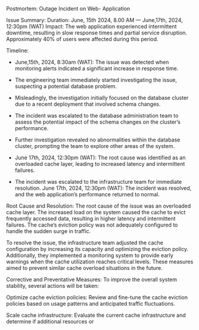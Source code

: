   Postmortem: Outage Incident on Web-  Application


 Issue Summary: Duration: June, 15th 2024, 8.00 AM — June,17th, 2024, 12:30pm (WAT) 
Impact: The web application experienced intermittent downtime, 
resulting in slow response times and partial service disruption. 
Approximately 40% of users were affected during this period.


Timeline:
- June,15th, 2024, 8:30am (WAT): The issue was detected 
when monitoring alerts indicated a significant increase in response time.

- The engineering team immediately started investigating the issue, 
suspecting a potential database problem.


- Misleadingly, the investigation initially focused on the database 
cluster due to a recent deployment that involved schema changes.


- The incident was escalated to the database administration team to assess the potential 
impact of the schema changes on the cluster’s performance.


- Further investigation revealed no abnormalities within the database cluster, 
prompting the team to explore other areas of the system.


- June 17th, 2024, 12:30pm (WAT): The root cause was identified as an overloaded cache layer, 
leading to increased latency and intermittent failures.

- The incident was escalated to the infrastructure team for immediate resolution.
June 17th, 2024, 12:30pm (WAT): The incident was resolved, and the web application’s performance returned to normal.


Root Cause and Resolution: The root cause of the issue was an overloaded cache layer. 
The increased load on the system caused the cache to evict frequently accessed data, 
resulting in higher latency and intermittent failures. The cache’s eviction 
policy was not adequately configured to handle the sudden surge in traffic.


To resolve the issue, the infrastructure team adjusted the cache configuration by 
increasing its capacity and optimizing the eviction policy. Additionally, 
they implemented a monitoring system to provide early warnings when the cache utilization reaches critical levels. 
These measures aimed to prevent similar cache overload situations in the future.


Corrective and Preventative Measures: To improve the overall system stability, several actions will be taken:


Optimize cache eviction policies: Review and fine-tune the cache eviction 
policies based on usage patterns and anticipated traffic fluctuations.


Scale cache infrastructure: Evaluate the current cache infrastructure and determine if additional resources or 
